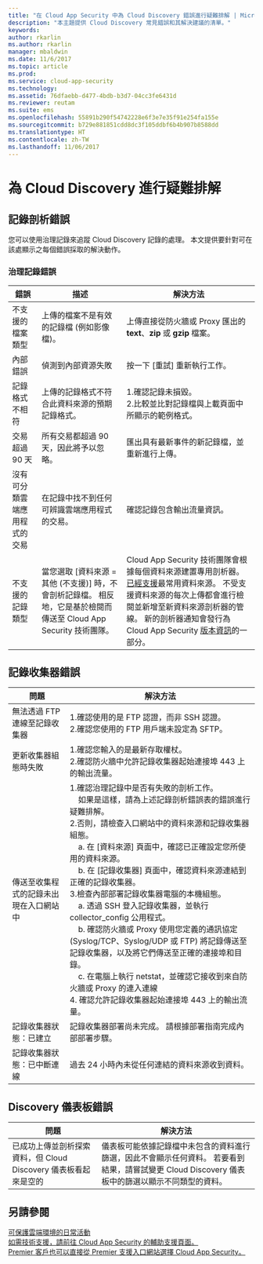 ```yaml
---
title: "在 Cloud App Security 中為 Cloud Discovery 錯誤進行疑難排解 | Microsoft Docs"
description: "本主題提供 Cloud Discovery 常見錯誤和其解決建議的清單。"
keywords: 
author: rkarlin
ms.author: rkarlin
manager: mbaldwin
ms.date: 11/6/2017
ms.topic: article
ms.prod: 
ms.service: cloud-app-security
ms.technology: 
ms.assetid: 76dfaebb-d477-4bdb-b3d7-04cc3fe6431d
ms.reviewer: reutam
ms.suite: ems
ms.openlocfilehash: 55891b290f54742228e6f3e7e35f91e254fa155e
ms.sourcegitcommit: b729e881851cdd8dc3f105ddbf6b4b907b8588dd
ms.translationtype: HT
ms.contentlocale: zh-TW
ms.lasthandoff: 11/06/2017
---
```

# <a name="troubleshooting-cloud-discovery"></a>為 Cloud Discovery 進行疑難排解
## <a name="log-parsing-errors"></a>記錄剖析錯誤

您可以使用治理記錄來追蹤 Cloud Discovery 記錄的處理。 本文提供要針對可在該處顯示之每個錯誤採取的解決動作。

### <a name="governance-log-errors"></a>治理記錄錯誤
|錯誤|描述|解決方法|
|----|----|----|
|不支援的檔案類型|上傳的檔案不是有效的記錄檔 (例如影像檔)。|上傳直接從防火牆或 Proxy 匯出的 **text**、**zip** 或 **gzip** 檔案。|
|內部錯誤|偵測到內部資源失敗|按一下 [重試] 重新執行工作。|
|記錄格式不相符|上傳的記錄格式不符合此資料來源的預期記錄格式。|1.確認記錄未損毀。 <br /> 2.比較並比對記錄檔與上載頁面中所顯示的範例格式。|
|交易超過 90 天|所有交易都超過 90 天，因此將予以忽略。|匯出具有最新事件的新記錄檔，並重新進行上傳。|
|沒有可分類雲端應用程式的交易|在記錄中找不到任何可辨識雲端應用程式的交易。|確認記錄包含輸出流量資訊。|
|不支援的記錄類型|當您選取 [資料來源 = 其他 (不支援)] 時，不會剖析記錄檔。 相反地，它是基於檢閱而傳送至 Cloud App Security 技術團隊。|Cloud App Security 技術團隊會根據每個資料來源建置專用剖析器。 [已經支援](set-up-cloud-discovery.md)最常用資料來源。 不受支援資料來源的每次上傳都會進行檢閱並新增至新資料來源剖析器的管線。 新的剖析器通知會發行為 Cloud App Security [版本資訊](release-notes.md)的一部分。|

## <a name="log-collector-errors"></a>記錄收集器錯誤

|問題|解決方法|
|----|----|
|無法透過 FTP 連線至記錄收集器|1.確認使用的是 FTP 認證，而非 SSH 認證。 <br />2.確認您使用的 FTP 用戶端未設定為 SFTP。|
|更新收集器組態時失敗|1.確認您輸入的是最新存取權杖。 <br />2.確認防火牆中允許記錄收集器起始連接埠 443 上的輸出流量。|
|傳送至收集程式的記錄未出現在入口網站中|1.確認治理記錄中是否有失敗的剖析工作。  <br />  &nbsp;&nbsp;&nbsp;&nbsp;如果是這樣，請為上述記錄剖析錯誤表的錯誤進行疑難排解。<br /> 2.否則，請檢查入口網站中的資料來源和記錄收集器組態。 <br /> &nbsp;&nbsp;&nbsp;&nbsp;a. 在 [資料來源] 頁面中，確認已正確設定您所使用的資料來源。 <br />&nbsp;&nbsp;&nbsp;&nbsp;b. 在 [記錄收集器] 頁面中，確認資料來源連結到正確的記錄收集器。 <br /> 3.檢查內部部署記錄收集器電腦的本機組態。  <br />&nbsp;&nbsp;&nbsp;&nbsp;a. 透過 SSH 登入記錄收集器，並執行 collector_config 公用程式。<br/>&nbsp;&nbsp;&nbsp;&nbsp;b. 確認防火牆或 Proxy 使用您定義的通訊協定 (Syslog/TCP、Syslog/UDP 或 FTP) 將記錄傳送至記錄收集器，以及將它們傳送至正確的連接埠和目錄。<br /> &nbsp;&nbsp;&nbsp;&nbsp;c. 在電腦上執行 netstat，並確認它接收到來自防火牆或 Proxy 的連入連線 <br /> 4. 確認允許記錄收集器起始連接埠 443 上的輸出流量。|
|記錄收集器狀態：已建立|記錄收集器部署尚未完成。 請根據部署指南完成內部部署步驟。|
|記錄收集器狀態：已中斷連線|過去 24 小時內未從任何連結的資料來源收到資料。|請檢查設備的記錄檔匯出設定，並確認已正確設定。|



## <a name="discovery-dashboard-errors"></a>Discovery 儀表板錯誤

|問題|解決方法|
|----|----|
|已成功上傳並剖析探索資料，但 Cloud Discovery 儀表板看起來是空的|儀表板可能依據記錄檔中未包含的資料進行篩選，因此不會顯示任何資料。 若要看到結果，請嘗試變更 Cloud Discovery 儀表板中的篩選以顯示不同類型的資料。|

## <a name="see-also"></a>另請參閱  
[可保護雲端環境的日常活動](daily-activities-to-protect-your-cloud-environment.md)   
[如需技術支援，請前往 Cloud App Security 的輔助支援頁面。](http://support.microsoft.com/oas/default.aspx?prid=16031)   
[Premier 客戶也可以直接從 Premier 支援入口網站選擇 Cloud App Security。](https://premier.microsoft.com/)  
  
  